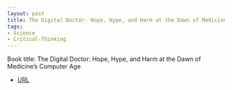 ```yaml
---
layout: post
title: The Digital Doctor- Hope, Hype, and Harm at the Dawn of Medicine’s Computer Age
tags:
- Science
- Critical-Thinking
---
```



Book title: The Digital Doctor: Hope, Hype, and Harm at the Dawn of Medicine’s Computer Age

   
- [URL](https://www.amazon.com/dp/B00TT5I9A0/ref=dp-kindle-redirect?_encoding=UTF8&btkr=1)

